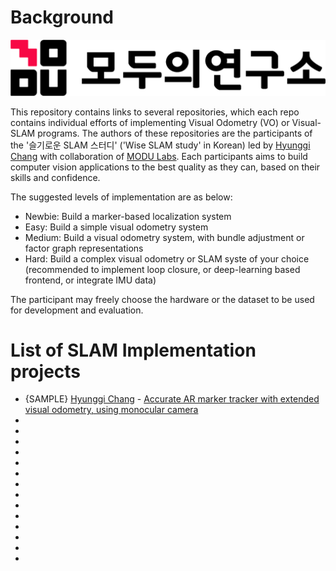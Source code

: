 # Background

![modulabs](./Images/modu_logo.png)

This repository contains links to several repositories, which each repo contains individual efforts of implementing Visual Odometry (VO) or Visual-SLAM programs.
The authors of these repositories are the participants of the '슬기로운 SLAM 스터디' ('Wise SLAM study' in Korean) led by [Hyunggi Chang](https://github.com/changh95) with collaboration of [MODU Labs](https://home.modulabs.co.kr/).
Each participants aims to build computer vision applications to the best quality as they can, based on their skills and confidence. 

The suggested levels of implementation are as below:
- Newbie: Build a marker-based localization system
- Easy: Build a simple visual odometry system
- Medium: Build a visual odometry system, with bundle adjustment or factor graph representations
- Hard: Build a complex visual odometry or SLAM syste of your choice (recommended to implement loop closure, or deep-learning based frontend, or integrate IMU data)

The participant may freely choose the hardware or the dataset to be used for development and evaluation. 

# List of SLAM Implementation projects 

- {SAMPLE} [Hyunggi Chang](https://github.com/changh95) - [Accurate AR marker tracker with extended visual odometry, using monocular camera](https://www.google.com)
-
-
-
-
-
-
-
-
-
-
-
-
-
-